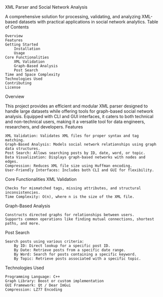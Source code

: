 XML Parser and Social Network Analysis

A comprehensive solution for processing, validating, and analyzing XML-based datasets with practical applications in social network analytics.
Table of Contents

    Overview
    Features
    Getting Started
        Installation
        Usage
    Core Functionalities
        XML Validation
        Graph-Based Analysis
        Post Search
    Time and Space Complexity
    Technologies Used
    Contributing
    License

Overview

This project provides an efficient and modular XML parser designed to handle large datasets while offering tools for graph-based social network analysis. Equipped with CLI and GUI interfaces, it caters to both technical and non-technical users, making it a versatile tool for data engineers, researchers, and developers.
Features

    XML Validation: Validates XML files for proper syntax and tag matching.
    Graph-Based Analysis: Models social network relationships using graph data structures.
    Post Search: Allows searching posts by ID, date, word, or topic.
    Data Visualization: Displays graph-based networks with nodes and edges.
    Compression: Reduces XML file size using Huffman encoding.
    User-Friendly Interfaces: Includes both CLI and GUI for flexibility.
Core Functionalities
XML Validation

    Checks for mismatched tags, missing attributes, and structural inconsistencies.
    Time Complexity: O(n), where n is the size of the XML file.

Graph-Based Analysis

    Constructs directed graphs for relationships between users.
    Supports common operations like finding mutual connections, shortest paths, and more.

Post Search

    Search posts using various criteria:
        By ID: Direct lookup for a specific post ID.
        By Date: Retrieve posts from a specific date range.
        By Word: Search for posts containing a specific keyword.
        By Topic: Retrieve posts associated with a specific topic.
Technologies Used

    Programming Language: C++
    Graph Library: Boost or custom implementation
    GUI Framework: Qt / Dear ImGui
    Compression: LZ77 Encoding
